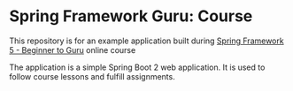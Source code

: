 # Spring Framework Guru: Course

This repository is for an example application built during [Spring Framework 5 - Beginner to Guru](https://www.udemy.com/course/spring-framework-5-beginner-to-guru) online course

The application is a simple Spring Boot 2 web application.
It is used to follow course lessons and fulfill assignments.
